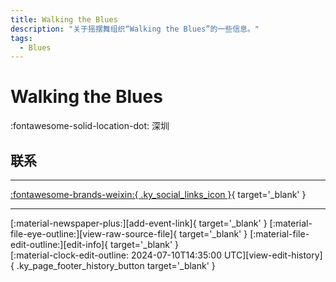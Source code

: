 ```yaml
---
title: Walking the Blues
description: "关于摇摆舞组织“Walking the Blues”的一些信息。"
tags:
  - Blues
---
```


# Walking the Blues

:fontawesome-solid-location-dot: 深圳  


## 联系


---

 [:fontawesome-brands-weixin:{ .ky_social_links_icon }](# "Walking the Blues"){ target='_blank' }

---

<div class="ky_page_footer" markdown>
<div class="ky_page_footer_trailing" markdown="span">
[:material-newspaper-plus:][add-event-link]{ target='_blank' }
[:material-file-eye-outline:][view-raw-source-file]{ target='_blank' }
[:material-file-edit-outline:][edit-info]{ target='_blank' }
</div>
<div class="ky_page_footer_leading" markdown="span">
[:material-clock-edit-outline: 2024-07-10T14:35:00 UTC][view-edit-history]{ .ky_page_footer_history_button target='_blank' }
</div>
</div>

[add-event-link]: https://github.com/swingdance/events/issues/new?assignees=&labels=add+event&projects=&template=02-add_entity.yml&title=%5Bzh_CN%5D%20Add%20Event%3A%20%3CName%3E&region=zh_CN&province=Guangdong&city=Shenzhen&org_id=walking-the-blues "添加活动"
[view-raw-source-file]: https://github.com/swingdance/orgs/blob/main/zh_CN/walking-the-blues.json "查看原始源文件"
[edit-info]: https://github.com/swingdance/orgs/issues/new?assignees=&labels=update+org&projects=&template=03-update_entity.yml&title=%5Bzh_CN%5D%20Update%20Org%3A%20Walking%20the%20Blues&region=zh_CN&id=walking-the-blues&name=Walking%20the%20Blues "编辑信息"

[view-edit-history]: https://github.com/swingdance/orgs/commits/main/zh_CN/walking-the-blues.json "查看编辑历史"
